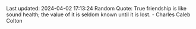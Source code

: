 Last updated: 2024-04-02 17:13:24
Random Quote: True friendship is like sound health; the value of it is seldom known until it is lost. - Charles Caleb Colton